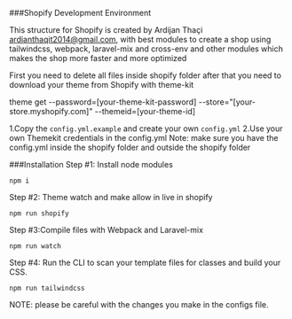 ###Shopify Development Environment

This structure for Shopify is created by Ardijan Thaçi ardianthaqit2014@gmail.com,
with best modules to create a shop using tailwindcss, webpack, laravel-mix and cross-env and other modules which makes the shop more faster and more optimized


First you need to delete all files inside shopify folder after that you need to download your theme from Shopify with theme-kit 

theme get --password=[your-theme-kit-password] --store="[your-store.myshopify.com]" --themeid=[your-theme-id]

1.Copy the ``config.yml.example`` and create your own ``config.yml``
2.Use your own Themekit credentials in the config.yml
Note: make sure you have the config.yml inside the shopify folder and outside the shopify folder

###Installation
Step #1: Install node modules

`npm i`

Step #2: Theme watch and make allow in live in shopify

``npm run shopify``

Step #3:Compile files with Webpack and Laravel-mix

``npm run watch``

Step #4: Run the CLI to scan your template files for classes and build your CSS.

``npm run tailwindcss``


NOTE: please be careful with the changes you make in the configs file.
